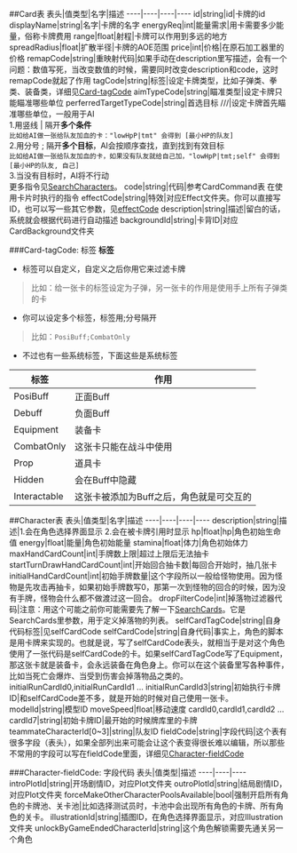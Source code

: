 
<a name="Card表"></a>
##Card表
表头|值类型|名字|描述
----|----|----|----
id|string|id|卡牌的id
displayName|string|名字|卡牌的名字
energyReq|int|能量需求|用卡需要多少能量，俗称卡牌费用
range|float|射程|卡牌可以作用到多远的地方
spreadRadius|float|扩散半径|卡牌的AOE范围
price|int|价格|在原石加工器里的价格
remapCode|string|重映射代码|如果手动在description里写描述，会有一个问题：数值写死，当改变数值的时候，需要同时改变description和code，这时remapCode就起了作用
tagCode|string|标签|设定卡牌类型，比如子弹类、拳类、装备类，详细见[Card-tagCode](/../API/Database/#Card-tagCode)
aimTypeCode|string|瞄准类型|设定卡牌只能瞄准哪些单位
perferredTargetTypeCode|string|首选目标        ///|设定卡牌首先瞄准哪些单位，一般用于AI<br>1.用竖线 \| 隔开**多个条件**<br>`比如给AI做一张给队友加血的卡："lowHpP|tmt" 会得到 [最小HP的队友]`<br>2.用分号 ; 隔开**多个目标**，AI会按顺序查找，直到找到有效目标<br>`比如给AI做一张给队友加血的卡，如果没有队友就给自己加，"lowHpP|tmt;self" 会得到 [最小HP的队友, 自己]`<br>3.当没有目标时，AI将不行动<br>更多指令见[SearchCharacters](/../API/SearchXXX/#SearchCharacters)。
code|string|代码|参考CardCommand表
在使用卡片时执行的指令
effectCode|string|特效|对应Effect文件夹。你可以直接写ID，也可以写一些其它参数，见[effectCode](/../API/effectCode/#effectCode)
description|string|描述|留白的话，系统就会根据代码进行自动描述
backgroundId|string|卡背ID|对应CardBackground文件夹

<a name="Card-tagCode"></a>
###Card-tagCode: 标签
 **标签**
 
+ 标签可以自定义，自定义之后你用它来过滤卡牌
 > 比如：给一张卡的标签设定为子弹，另一张卡的作用是使用手上所有子弹类的卡
+ 你可以设定多个标签，标签用;分号隔开
 > 比如：`PosiBuff;CombatOnly`
+ 不过也有一些系统标签，下面这些是系统标签
 
标签|作用
---|---
PosiBuff|正面Buff
Debuff|负面Buff
Equipment|装备卡
CombatOnly|这张卡只能在战斗中使用
Prop|道具卡
Hidden|会在Buff中隐藏
Interactable|这张卡被添加为Buff之后，角色就是可交互的

<a name="Character表"></a>
##Character表
表头|值类型|名字|描述
----|----|----|----
description|string|描述|1.会在角色选择界面显示 2.会在被卡牌引用时显示
hp|float|hp|角色初始生命值
energy|float|能量|角色初始能量
stamina|float|体力|角色初始体力
maxHandCardCount|int|手牌数上限|超过上限后无法抽卡
startTurnDrawHandCardCount|int|开始回合抽卡数|每回合开始时，抽几张卡
initialHandCardCount|int|初始手牌数量|这个字段所以一般给怪物使用。因为怪物是先攻击再抽卡，如果初始手牌数写0，那第一次到怪物的回合的时候，因为没有手牌，怪物会什么都不做渡过这一回合。
dropFilterCode|int|掉落物过滤器代码|注意：用这个可能之前你可能需要先了解一下[SearchCards](/../API/SearchXXX/#SearchCards)。它是SearchCards里参数，用于定义掉落物的列表。
selfCardTagCode|string|自身代码标签|见selfCardCode
selfCardCode|string|自身代码|事实上，角色的脚本是用卡牌来实现的。也就是说，写了selfCardCode表头，就相当于是对这个角色使用了一张代码是selfCardCode的卡。如果selfCardTagCode写了Equipment，那这张卡就是装备卡，会永远装备在角色身上。你可以在这个装备里写各种事件，比如当死亡会爆炸、当受到伤害会掉落物品之类的。
initialRunCardId0,initialRunCardId1 ... initialRunCardId3|string|初始执行卡牌ID|和selfCardCode差不多，就是开始的时候对自己使用一张卡。
modelId|string|模型ID
moveSpeed|float|移动速度
cardId0,cardId1,cardId2 ... cardId7|string|初始卡牌ID|最开始的时候牌库里的卡牌
teammateCharacterId[0~3]|string|队友ID
fieldCode|string|字段代码|这个表有很多字段（表头），如果全部列出来可能会让这个表变得很长难以编辑，所以那些不常用的字段可以写在fieldCode里面，详细见[Character-fieldCode](/../API/Database/#Character-fieldCode)

<a name="Character-fieldCode"></a>
###Character-fieldCode: 字段代码
表头|值类型|描述
----|----|----
introPlotId|string|开场剧情ID，对应Plot文件夹
outroPlotId|string|结局剧情ID，对应Plot文件夹
forceMakeOtherCharacterPoolsAvailable|bool|强制开启所有角色的卡牌池、关卡池|比如选择测试员时，卡池中会出现所有角色的卡牌、所有角色的关卡。
illustrationId|string|插图ID，在角色选择界面显示，对应Illustration文件夹
unlockByGameEndedCharacterId|string|这个角色解锁需要先通关另一个角色
